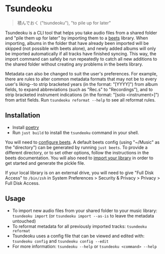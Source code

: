 # Tsundeoku

> 積んでおく ("tsundeoku"), "to pile up for later"

Tsundeoku is a CLI tool that helps you take audio files from a shared folder and
"pile them up for later" by importing them to a [beets](https://beets.io/)
library. When importing, albums in the folder that have already been imported
will be skipped (not possible with beets alone), and newly added albums will
only be imported automatically if all tracks have finished syncing. This way,
the import command can safely be run repeatedly to catch all new additions to
the shared folder without creating any problems in the beets library.

Metadata can also be changed to suit the user's preferences. For example, there
are rules to alter common metadata formats that may not be to every user's
liking--to strip bracketed years (in the format: "[YYYY]") from album fields, to
expand abbreviations (such as "Rec.s" to "Recordings"), and to strip bracketed
instrument indications (in the format: "[solo \<instrument\>]") from artist
fields. Run `tsundeoku reformat --help` to see all reformat rules.

## Installation

- Install [poetry](https://python-poetry.org/docs/#installing-with-the-official-installer)
- Run `just build` to install the `tsundeoku` command in your shell.

You will need to [configure beets](https://beets.readthedocs.io/en/stable/guides/main.html#configuring).
A default beets config (using "~/Music" as the "directory") can be generated by
running `just beets`. To provide a different directory, or to set other options,
follow the instructions in the beets documentation. You will also need to
[import your library](https://beets.readthedocs.io/en/stable/guides/main.html#importing-your-library)
in order to get started and generate the pickle file.

If your local library is on an external drive, you will need to give "Full Disk
Access" to `/bin/zsh` in System Preferences > Security & Privacy > Privacy >
Full Disk Access.

## Usage

- To import new audio files from your shared folder to your music library:
  `tsundeoku import` (or `tsundeoku import --as-is` to leave the metadata untouched)
- To reformat metadata for all previously imported tracks: `tsundeoku reformat`
- Tsundeoku uses a config file that can be viewed and edited with: `tsundeoku config` and `tsundeoku config --edit`
- For more information: `tsundeoku --help` or `tsundeoku <command> --help`
